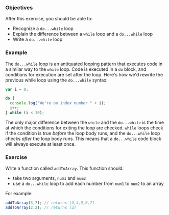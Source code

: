 <!--{ ids:[198], language:'JavaScript', type:'workshop', order: 7, name:'Do...While Loops', description:'Similar to a while loop, but runs at least once no matter what' }-->

### Objectives

After this exercise, you should be able to:

- Recognize a `do...while` loop
- Explain the difference between a `while` loop and a `do...while` loop
- Write a `do...while` loop

### Example

The `do...while` loop is an antiquated looping pattern that executes code in a similar way to the `while` loop. Code is executed in a `do` block, and conditions for execution are set after the loop. Here's how we'd rewrite the previous while loop using the `do...while` syntax:

```js
var i = 0;

do {
  console.log("We're on index number " + i);
  i++;
} while (i < 10);
```

The only major difference between the `while` and the `do...while` is the time at which the conditions for exiting the loop are checked. `while` loops check if the condition is true _before_ the loop body runs, and the `do...while` loop checks _after_ the loop body runs. This means that a `do...while` code block will always execute at least once.

### Exercise

Write a function called `addToArray`. This function should:

  - take two arguments, `num1` and `num2`
  - use a `do...while` loop to add each number from `num1` to `num2` to an array

For example:

```js
addToArray(3,7); // returns [3,4,5,6,7]
addToArray(2,2); // returns [2]
```
